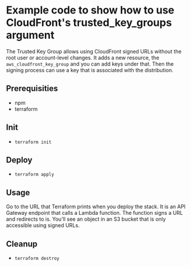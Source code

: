 # Example code to show how to use CloudFront's trusted_key_groups argument

The Trusted Key Group allows using CloudFront signed URLs without the root user or account-level changes. It adds a new resource, the ```aws_cloudfront_key_group```
and you can add keys under that. Then the signing process can use a key that is associated with the distribution.

## Prerequisities

* npm
* terraform

## Init

* ```terraform init```

## Deploy

* ```terraform apply```

## Usage

Go to the URL that Terraform prints when you deploy the stack. It is an API Gateway endpoint that calls a Lambda function. The function signs a URL and redirects
to is. You'll see an object in an S3 bucket that is only accessible using signed URLs.

## Cleanup

* ```terraform destroy```
